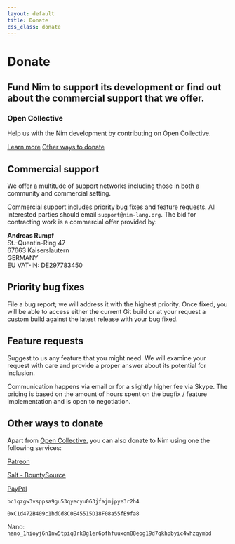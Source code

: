 ```yaml
---
layout: default
title: Donate
css_class: donate
---
```


<h1 class="text-centered page-title main-heading">Donate</h1>
<h2 class="text-centered page-subtitle">
  Fund Nim to support its development or find out about the commercial
  support that we offer.
</h2>

<section class="background-faded call-to-action">
  <section class="content text-centered">
    <h1>Open Collective</h1>
    <div class="pure-g center">
      <div class="pure-u-1-2">
        <p>
          Help us with the Nim development by contributing on Open Collective.
        </p>
      </div>
    </div>
    <a class="pure-button pure-button-primary" href="https://opencollective.com/nim">Learn more</a>
    <a class="pure-button" href="#other-ways-to-donate">Other ways to donate</a>
  </section>
</section>

<section class="content slim" markdown="1">

# Commercial support

We offer a multitude of support networks including those in both a community
and commercial setting.

Commercial support includes priority bug fixes and feature requests. All
interested parties should email ``support@nim-lang.org``. The bid for
contracting work is a commercial offer provided by:

**Andreas Rumpf**<br/>
St.-Quentin-Ring 47<br/>
67663 Kaiserslautern<br/>
GERMANY<br/>
EU VAT-IN: DE297783450<br/>

## Priority bug fixes

File a bug report; we will address it with the highest priority.
Once fixed, you will be able to access either the current Git build or
at your request a custom build against the latest release with your bug fixed.

## Feature requests

Suggest to us any feature that you might need. We will examine your request
with care and provide a proper answer about its potential for inclusion.

Communication happens via email or for a slightly higher fee via Skype.
The pricing is based on the amount of hours spent on the bugfix / feature
implementation and is open to negotiation.

# Other ways to donate

Apart from [Open Collective](https://opencollective.com/nim), you can also donate
to Nim using one the following services:

<i class="fa fa-credit-card" aria-hidden="true"></i>
[Patreon](https://www.patreon.com/araq)

<i class="fa fa-money-bill-alt" aria-hidden="true"></i>
[Salt - BountySource](https://salt.bountysource.com/teams/nim)

<i class="fab fa-paypal" aria-hidden="true"></i>
[PayPal](https://www.paypal.com/donate/?hosted_button_id=KYXH3BLJBHZTA)

<i class="fab fa-btc" aria-hidden="true"></i>
``bc1qzgw3vsppsa9gu53qyecyu063jfajmjpye3r2h4``

<i class="fab fa-ethereum" aria-hidden="true"></i>
``0xC1d472B409c1bdCd8C0E45515D18F08a55fE9fa8``

Nano: ``nano_1hioyj6n1nw5tpiq8rk8g1er6pfhfuuxqm88eog19d7qkhpbyic4whzqymbd``

</section>
